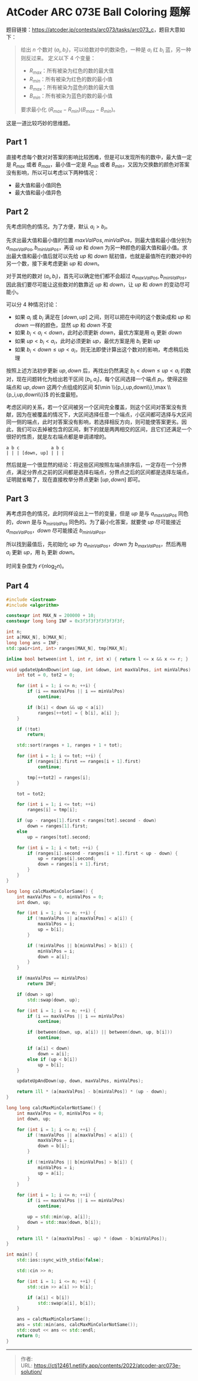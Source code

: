 # AtCoder ARC 073E Ball Coloring 题解


题目链接：<https://atcoder.jp/contests/arc073/tasks/arc073_c>，题目大意如下：

> 给出 $n$ 个数对 $(a_i, b_i)$，可以给数对中的数染色，一种是 $a_i$ 红 $b_i$ 蓝，另一种则反过来。
> 定义以下 4 个变量：
> - $R_{max}$：所有被染为红色的数的最大值
> - $R_{min}$：所有被染为红色的数的最小值
> - $B_{max}$：所有被染为蓝色的数的最大值
> - $B_{min}$：所有被染为蓝色的数的最小值
>
> 要求最小化 $(R_{max} - R_{min})(B_{max} - B_{min})$。

这是一道比较巧妙的思维题。

## Part 1
直接考虑每个数对对答案的影响比较困难，但是可以发现所有的数中，最大值一定是 $R_{max}$ 或者 $B_{max}$，最小值一定是 $R_{min}$ 或者 $B_{min}$，又因为交换数的颜色对答案没有影响，所以可以考虑以下两种情况：

 - 最大值和最小值同色
 - 最大值和最小值异色

## Part 2
先考虑同色的情况。为了方便，默认 $a_i > b_i$。

先求出最大值和最小值的位置 $maxValPos, minValPos$，则最大值和最小值分别为 $a_{maxValPos}, b_{minValPos}$，再设 $up$ 和 $down$ 为另一种颜色的最大值和最小值。求出最大值和最小值后就可以先给 $up$ 和 $down$ 赋初值，也就是最值所在的数对中的另一个数，接下来考虑更新 $up$ 和 $down$。

对于其他的数对 $(a_i,b_i)$，首先可以确定他们都不会超过 $a_{maxValPos}, b_{minValPos}$，因此我们要尽可能让这些数对的数靠近 $up$ 和 $down$，让 $up$ 和 $down$ 的变动尽可能小。

可以分 4 种情况讨论：

 - 如果 $a_i$ 或 $b_i$ 满足在 $[down, up]$ 之间，则可以把在中间的这个数染成和 $up$ 和 $down$ 一样的颜色，显然 $up$ 和 $down$ 不变
 - 如果 $b_i < a_i < down$，此时必须更新 $down$，最优方案是用 $a_i$ 更新 $down$
 - 如果 $up < b_i < a_i$，此时必须更新 $up$，最优方案是用 $b_i$ 更新 $up$
 - 如果 $b_i < down \le up < a_i$，则无法即使计算出这个数对的影响，考虑稍后处理

按照上述方法初步更新 $up, down$ 后，再找出仍然满足 $b_i < down \le up < a_i$ 的数对，现在问题转化为给出若干区间 $[b_i, a_i]$，每个区间选择一个端点 $p_i$，使得这些端点和 $up, down$ 这两个点组成的区间 $[\min \\{p_i,up,down\\},\max \\{p_i,up,down\\}]$ 的长度最短。

考虑区间的关系，若一个区间被另一个区间完全覆盖，则这个区间对答案没有贡献，因为在被覆盖的情况下，大区间选择任意一个端点，小区间都可选择与大区间同一侧的端点，此时对答案没有影响，若选择相反方向，则可能使答案更劣。因此，我们可以去掉被包含的区间，剩下的就是两两相交的区间，且它们还满足一个很好的性质，就是左右端点都是单调递增的。

```plain
a b c            a b c
| | | [down, up] | | |
```

然后就是一个很显然的结论：将这些区间按照左端点排序后，一定存在一个分界点，满足分界点之前的区间都是选择右端点，分界点之后的区间都是选择左端点，证明就省略了，现在直接枚举分界点更新 $[up, down]$ 即可。

## Part 3
再考虑异色的情况，此时同样设出上一节的变量，但是 $up$ 是与 $a_{maxValPos}$ 同色的，$down$ 是与 $b_{minValPos}$ 同色的。为了最小化答案，就要使 $up$ 尽可能接近 $a_{maxValPos}$，$down$ 尽可能接近 $b_{minValPos}$。

所以找到最值后，先初始化 $up$ 为 $a_{minValPos}$，$down$ 为 $b_{maxValPos}$，然后再用 $a_i$ 更新 $up$，用 $b_i$ 更新 $down$。

时间复杂度为 $\mathcal O(n \log_2 n)$。

## Part 4
```cpp
#include <iostream>
#include <algorithm>

constexpr int MAX_N = 200000 + 10;
constexpr long long INF = 0x3f3f3f3f3f3f3f3f;

int n;
int a[MAX_N], b[MAX_N];
long long ans = INF;
std::pair<int, int> ranges[MAX_N], tmp[MAX_N];

inline bool between(int l, int r, int x) { return l <= x && x <= r; }

void updateUpAndDown(int &up, int &down, int maxValPos, int minValPos) {
    int tot = 0, tot2 = 0;

    for (int i = 1; i <= n; ++i) {
        if (i == maxValPos || i == minValPos)
            continue;

        if (b[i] < down && up < a[i])
            ranges[++tot] = { b[i], a[i] };
    }

    if (!tot)
        return;

    std::sort(ranges + 1, ranges + 1 + tot);

    for (int i = 1; i <= tot; ++i) {
        if (ranges[i].first == ranges[i + 1].first)
            continue;

        tmp[++tot2] = ranges[i];
    }

    tot = tot2;

    for (int i = 1; i <= tot; ++i)
        ranges[i] = tmp[i];

    if (up - ranges[1].first < ranges[tot].second - down)
        down = ranges[1].first;
    else
        up = ranges[tot].second;

    for (int i = 1; i < tot; ++i) {
        if (ranges[i].second - ranges[i + 1].first < up - down) {
            up = ranges[i].second;
            down = ranges[i + 1].first;
        }
    }
}

long long calcMaxMinColorSame() {
    int maxValPos = 0, minValPos = 0;
    int down, up;

    for (int i = 1; i <= n; ++i) {
        if (!maxValPos || a[maxValPos] < a[i]) {
            maxValPos = i;
            up = b[i];
        }

        if (!minValPos || b[minValPos] > b[i]) {
            minValPos = i;
            down = a[i];
        }
    }

    if (maxValPos == minValPos)
        return INF;

    if (down > up)
        std::swap(down, up);

    for (int i = 1; i <= n; ++i) {
        if (i == maxValPos || i == minValPos)
            continue;

        if (between(down, up, a[i]) || between(down, up, b[i]))
            continue;

        if (a[i] < down)
            down = a[i];
        else if (up < b[i])
            up = b[i];
    }

    updateUpAndDown(up, down, maxValPos, minValPos);

    return 1ll * (a[maxValPos] - b[minValPos]) * (up - down);
}

long long calcMaxMinColorNotSame() {
    int maxValPos = 0, minValPos = 0;
    int down, up;

    for (int i = 1; i <= n; ++i) {
        if (!maxValPos || a[maxValPos] < a[i]) {
            maxValPos = i;
            down = b[i];
        }

        if (!minValPos || b[minValPos] > b[i]) {
            minValPos = i;
            up = a[i];
        }
    }
    
    for (int i = 1; i <= n; ++i) {
        if (i == maxValPos || i == minValPos)
            continue;

        up = std::min(up, a[i]);
        down = std::max(down, b[i]);
    }

    return 1ll * (a[maxValPos] - up) * (down - b[minValPos]);
}

int main() {
    std::ios::sync_with_stdio(false);

    std::cin >> n;

    for (int i = 1; i <= n; ++i) {
        std::cin >> a[i] >> b[i];

        if (a[i] < b[i])
            std::swap(a[i], b[i]);
    }

    ans = calcMaxMinColorSame();
    ans = std::min(ans, calcMaxMinColorNotSame());
    std::cout << ans << std::endl;
    return 0;
}
```

---

> 作者:   
> URL: https://ctj12461.netlify.app/contents/2022/atcoder-arc073e-solution/  

